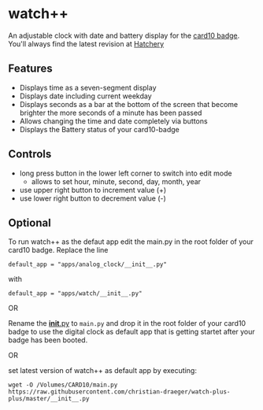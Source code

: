 # watch++
An adjustable clock with date and battery display for the [card10 badge](https://card10.badge.events.ccc.de/).
You'll always find the latest revision at [Hatchery](https://badge.team/projects/watch)

## Features
* Displays time as a seven-segment display
* Displays date including current weekday
* Displays seconds as a bar at the bottom of the screen that become brighter the more seconds of a minute has been passed
* Allows changing the time and date completely via buttons
* Displays the Battery status of your card10-badge

## Controls
* long press button in the lower left corner to switch into edit mode
  * allows to set hour, minute, second, day, month, year
* use upper right button to increment value (+)
* use lower right button to decrement value (-)

## Optional

To run watch++ as the defaut app edit the main.py in the root folder of your card10 badge.
Replace the line 

```
default_app = "apps/analog_clock/__init__.py"
```
with 
```
default_app = "apps/watch/__init__.py"
```

OR

Rename the [__init__.py](__init__.py) to `main.py` and drop it in the root folder of your card10 badge to use the digital clock as default app that is getting startet after your badge has been booted.

OR

set latest version of watch++ as default app by executing:

```
wget -O /Volumes/CARD10/main.py https://raw.githubusercontent.com/christian-draeger/watch-plus-plus/master/__init__.py
```
